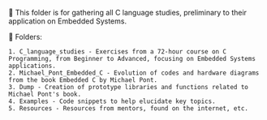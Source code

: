 📁 This folder is for gathering all C language studies, preliminary to their application on Embedded Systems.

📂 Folders:

    1. C_language_studies - Exercises from a 72-hour course on C Programming, from Beginner to Advanced, focusing on Embedded Systems applications.
    2. Michael_Pont_Embedded_C - Evolution of codes and hardware diagrams from the book Embedded C by Michael Pont.
    3. Dump - Creation of prototype libraries and functions related to Michael Pont's book.
    4. Examples - Code snippets to help elucidate key topics.
    5. Resources - Resources from mentors, found on the internet, etc.
